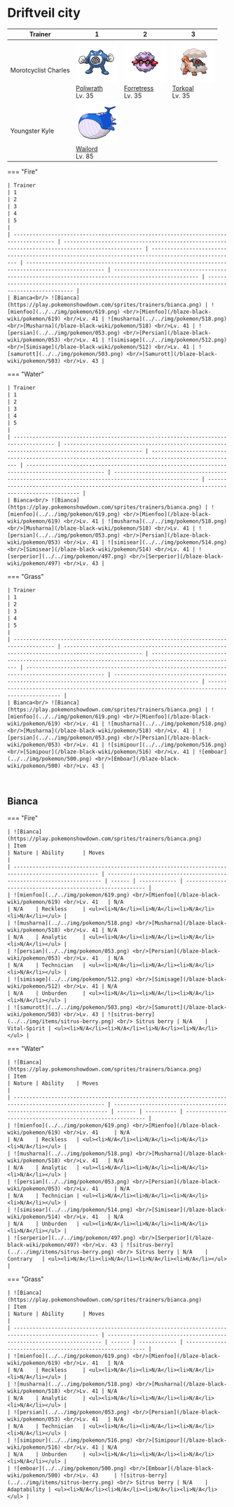 # Driftveil city

| Trainer              | 1                                                                                                   | 2                                                                                                     | 3                                                                                               |
| -------------------- | --------------------------------------------------------------------------------------------------- | ----------------------------------------------------------------------------------------------------- | ----------------------------------------------------------------------------------------------- |
| Morotcyclist Charles | ![poliwrath](../../img/pokemon/062.png) <br/>[Poliwrath](/blaze-black-wiki/pokemon/062) <br/>Lv. 35 | ![forretress](../../img/pokemon/205.png) <br/>[Forretress](/blaze-black-wiki/pokemon/205) <br/>Lv. 35 | ![torkoal](../../img/pokemon/324.png) <br/>[Torkoal](/blaze-black-wiki/pokemon/324) <br/>Lv. 35 |
| Youngster Kyle       | ![wailord](../../img/pokemon/321.png) <br/>[Wailord](/blaze-black-wiki/pokemon/321) <br/>Lv. 85     |

=== "Fire"

    | Trainer                                                                             | 1                                                                                               | 2                                                                                                 | 3                                                                                               | 4                                                                                                 | 5                                                                                                 |
    | ----------------------------------------------------------------------------------- | ----------------------------------------------------------------------------------------------- | ------------------------------------------------------------------------------------------------- | ----------------------------------------------------------------------------------------------- | ------------------------------------------------------------------------------------------------- | ------------------------------------------------------------------------------------------------- |
    | Bianca<br/> ![Bianca](https://play.pokemonshowdown.com/sprites/trainers/bianca.png) | ![mienfoo](../../img/pokemon/619.png) <br/>[Mienfoo](/blaze-black-wiki/pokemon/619) <br/>Lv. 41 | ![musharna](../../img/pokemon/518.png) <br/>[Musharna](/blaze-black-wiki/pokemon/518) <br/>Lv. 41 | ![persian](../../img/pokemon/053.png) <br/>[Persian](/blaze-black-wiki/pokemon/053) <br/>Lv. 41 | ![simisage](../../img/pokemon/512.png) <br/>[Simisage](/blaze-black-wiki/pokemon/512) <br/>Lv. 41 | ![samurott](../../img/pokemon/503.png) <br/>[Samurott](/blaze-black-wiki/pokemon/503) <br/>Lv. 43 |

=== "Water"

    | Trainer                                                                             | 1                                                                                               | 2                                                                                                 | 3                                                                                               | 4                                                                                                 | 5                                                                                                   |
    | ----------------------------------------------------------------------------------- | ----------------------------------------------------------------------------------------------- | ------------------------------------------------------------------------------------------------- | ----------------------------------------------------------------------------------------------- | ------------------------------------------------------------------------------------------------- | --------------------------------------------------------------------------------------------------- |
    | Bianca<br/> ![Bianca](https://play.pokemonshowdown.com/sprites/trainers/bianca.png) | ![mienfoo](../../img/pokemon/619.png) <br/>[Mienfoo](/blaze-black-wiki/pokemon/619) <br/>Lv. 41 | ![musharna](../../img/pokemon/518.png) <br/>[Musharna](/blaze-black-wiki/pokemon/518) <br/>Lv. 41 | ![persian](../../img/pokemon/053.png) <br/>[Persian](/blaze-black-wiki/pokemon/053) <br/>Lv. 41 | ![simisear](../../img/pokemon/514.png) <br/>[Simisear](/blaze-black-wiki/pokemon/514) <br/>Lv. 41 | ![serperior](../../img/pokemon/497.png) <br/>[Serperior](/blaze-black-wiki/pokemon/497) <br/>Lv. 43 |

=== "Grass"

    | Trainer                                                                             | 1                                                                                               | 2                                                                                                 | 3                                                                                               | 4                                                                                                 | 5                                                                                             |
    | ----------------------------------------------------------------------------------- | ----------------------------------------------------------------------------------------------- | ------------------------------------------------------------------------------------------------- | ----------------------------------------------------------------------------------------------- | ------------------------------------------------------------------------------------------------- | --------------------------------------------------------------------------------------------- |
    | Bianca<br/> ![Bianca](https://play.pokemonshowdown.com/sprites/trainers/bianca.png) | ![mienfoo](../../img/pokemon/619.png) <br/>[Mienfoo](/blaze-black-wiki/pokemon/619) <br/>Lv. 41 | ![musharna](../../img/pokemon/518.png) <br/>[Musharna](/blaze-black-wiki/pokemon/518) <br/>Lv. 41 | ![persian](../../img/pokemon/053.png) <br/>[Persian](/blaze-black-wiki/pokemon/053) <br/>Lv. 41 | ![simipour](../../img/pokemon/516.png) <br/>[Simipour](/blaze-black-wiki/pokemon/516) <br/>Lv. 41 | ![emboar](../../img/pokemon/500.png) <br/>[Emboar](/blaze-black-wiki/pokemon/500) <br/>Lv. 43 |

<br/>

## Bianca

=== "Fire"

    | ![Bianca](https://play.pokemonshowdown.com/sprites/trainers/bianca.png)                           | Item                                                                 | Nature | Ability      | Moves                                                     |
    | ------------------------------------------------------------------------------------------------- | -------------------------------------------------------------------- | ------ | ------------ | --------------------------------------------------------- |
    | ![mienfoo](../../img/pokemon/619.png) <br/>[Mienfoo](/blaze-black-wiki/pokemon/619) <br/>Lv. 41   | N/A                                                                  | N/A    | Reckless     | <ul><li>N/A</li><li>N/A</li><li>N/A</li><li>N/A</li></ul> |
    | ![musharna](../../img/pokemon/518.png) <br/>[Musharna](/blaze-black-wiki/pokemon/518) <br/>Lv. 41 | N/A                                                                  | N/A    | Analytic     | <ul><li>N/A</li><li>N/A</li><li>N/A</li><li>N/A</li></ul> |
    | ![persian](../../img/pokemon/053.png) <br/>[Persian](/blaze-black-wiki/pokemon/053) <br/>Lv. 41   | N/A                                                                  | N/A    | Technician   | <ul><li>N/A</li><li>N/A</li><li>N/A</li><li>N/A</li></ul> |
    | ![simisage](../../img/pokemon/512.png) <br/>[Simisage](/blaze-black-wiki/pokemon/512) <br/>Lv. 41 | N/A                                                                  | N/A    | Unburden     | <ul><li>N/A</li><li>N/A</li><li>N/A</li><li>N/A</li></ul> |
    | ![samurott](../../img/pokemon/503.png) <br/>[Samurott](/blaze-black-wiki/pokemon/503) <br/>Lv. 43 | ![sitrus-berry](../../img/items/sitrus-berry.png) <br/> Sitrus berry | N/A    | Vital-Spirit | <ul><li>N/A</li><li>N/A</li><li>N/A</li><li>N/A</li></ul> |

=== "Water"

    | ![Bianca](https://play.pokemonshowdown.com/sprites/trainers/bianca.png)                             | Item                                                                 | Nature | Ability    | Moves                                                     |
    | --------------------------------------------------------------------------------------------------- | -------------------------------------------------------------------- | ------ | ---------- | --------------------------------------------------------- |
    | ![mienfoo](../../img/pokemon/619.png) <br/>[Mienfoo](/blaze-black-wiki/pokemon/619) <br/>Lv. 41     | N/A                                                                  | N/A    | Reckless   | <ul><li>N/A</li><li>N/A</li><li>N/A</li><li>N/A</li></ul> |
    | ![musharna](../../img/pokemon/518.png) <br/>[Musharna](/blaze-black-wiki/pokemon/518) <br/>Lv. 41   | N/A                                                                  | N/A    | Analytic   | <ul><li>N/A</li><li>N/A</li><li>N/A</li><li>N/A</li></ul> |
    | ![persian](../../img/pokemon/053.png) <br/>[Persian](/blaze-black-wiki/pokemon/053) <br/>Lv. 41     | N/A                                                                  | N/A    | Technician | <ul><li>N/A</li><li>N/A</li><li>N/A</li><li>N/A</li></ul> |
    | ![simisear](../../img/pokemon/514.png) <br/>[Simisear](/blaze-black-wiki/pokemon/514) <br/>Lv. 41   | N/A                                                                  | N/A    | Unburden   | <ul><li>N/A</li><li>N/A</li><li>N/A</li><li>N/A</li></ul> |
    | ![serperior](../../img/pokemon/497.png) <br/>[Serperior](/blaze-black-wiki/pokemon/497) <br/>Lv. 43 | ![sitrus-berry](../../img/items/sitrus-berry.png) <br/> Sitrus berry | N/A    | Contrary   | <ul><li>N/A</li><li>N/A</li><li>N/A</li><li>N/A</li></ul> |

=== "Grass"

    | ![Bianca](https://play.pokemonshowdown.com/sprites/trainers/bianca.png)                           | Item                                                                 | Nature | Ability      | Moves                                                     |
    | ------------------------------------------------------------------------------------------------- | -------------------------------------------------------------------- | ------ | ------------ | --------------------------------------------------------- |
    | ![mienfoo](../../img/pokemon/619.png) <br/>[Mienfoo](/blaze-black-wiki/pokemon/619) <br/>Lv. 41   | N/A                                                                  | N/A    | Reckless     | <ul><li>N/A</li><li>N/A</li><li>N/A</li><li>N/A</li></ul> |
    | ![musharna](../../img/pokemon/518.png) <br/>[Musharna](/blaze-black-wiki/pokemon/518) <br/>Lv. 41 | N/A                                                                  | N/A    | Analytic     | <ul><li>N/A</li><li>N/A</li><li>N/A</li><li>N/A</li></ul> |
    | ![persian](../../img/pokemon/053.png) <br/>[Persian](/blaze-black-wiki/pokemon/053) <br/>Lv. 41   | N/A                                                                  | N/A    | Technician   | <ul><li>N/A</li><li>N/A</li><li>N/A</li><li>N/A</li></ul> |
    | ![simipour](../../img/pokemon/516.png) <br/>[Simipour](/blaze-black-wiki/pokemon/516) <br/>Lv. 41 | N/A                                                                  | N/A    | Unburden     | <ul><li>N/A</li><li>N/A</li><li>N/A</li><li>N/A</li></ul> |
    | ![emboar](../../img/pokemon/500.png) <br/>[Emboar](/blaze-black-wiki/pokemon/500) <br/>Lv. 43     | ![sitrus-berry](../../img/items/sitrus-berry.png) <br/> Sitrus berry | N/A    | Adaptability | <ul><li>N/A</li><li>N/A</li><li>N/A</li><li>N/A</li></ul> |